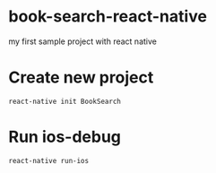# book-search-react-native
my first sample project with react native


# Create new project
`react-native init BookSearch`

# Run ios-debug
`react-native run-ios`